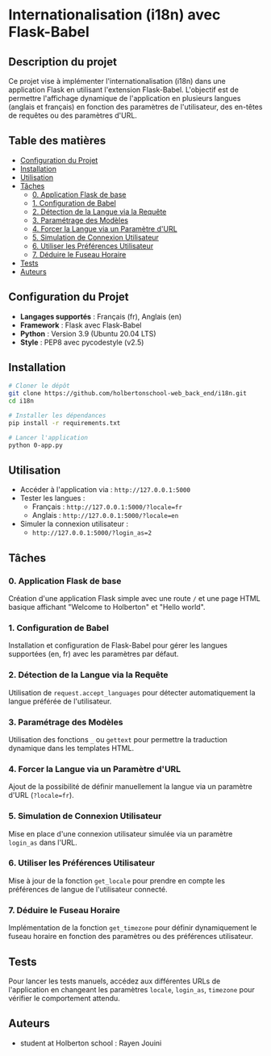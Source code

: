 # Internationalisation (i18n) avec Flask-Babel

## Description du projet
Ce projet vise à implémenter l'internationalisation (i18n) dans une application Flask en utilisant l'extension Flask-Babel. L'objectif est de permettre l'affichage dynamique de l'application en plusieurs langues (anglais et français) en fonction des paramètres de l'utilisateur, des en-têtes de requêtes ou des paramètres d'URL.

## Table des matières
- [Configuration du Projet](#configuration-du-projet)
- [Installation](#installation)
- [Utilisation](#utilisation)
- [Tâches](#taches)
  - [0. Application Flask de base](#0-application-flask-de-base)
  - [1. Configuration de Babel](#1-configuration-de-babel)
  - [2. Détection de la Langue via la Requête](#2-detection-de-la-langue-via-la-requete)
  - [3. Paramétrage des Modèles](#3-parametrage-des-modeles)
  - [4. Forcer la Langue via un Paramètre d'URL](#4-forcer-la-langue-via-un-parametre-durl)
  - [5. Simulation de Connexion Utilisateur](#5-simulation-de-connexion-utilisateur)
  - [6. Utiliser les Préférences Utilisateur](#6-utiliser-les-preferences-utilisateur)
  - [7. Déduire le Fuseau Horaire](#7-deduire-le-fuseau-horaire)
- [Tests](#tests)
- [Auteurs](#auteurs)

## Configuration du Projet
- **Langages supportés** : Français (fr), Anglais (en)
- **Framework** : Flask avec Flask-Babel
- **Python** : Version 3.9 (Ubuntu 20.04 LTS)
- **Style** : PEP8 avec pycodestyle (v2.5)

## Installation
```bash
# Cloner le dépôt
git clone https://github.com/holbertonschool-web_back_end/i18n.git
cd i18n

# Installer les dépendances
pip install -r requirements.txt

# Lancer l'application
python 0-app.py
```

## Utilisation
- Accéder à l'application via : `http://127.0.0.1:5000`
- Tester les langues :
  - Français : `http://127.0.0.1:5000/?locale=fr`
  - Anglais : `http://127.0.0.1:5000/?locale=en`
- Simuler la connexion utilisateur :
  - `http://127.0.0.1:5000/?login_as=2`

## Tâches
### 0. Application Flask de base
Création d'une application Flask simple avec une route `/` et une page HTML basique affichant "Welcome to Holberton" et "Hello world".

### 1. Configuration de Babel
Installation et configuration de Flask-Babel pour gérer les langues supportées (en, fr) avec les paramètres par défaut.

### 2. Détection de la Langue via la Requête
Utilisation de `request.accept_languages` pour détecter automatiquement la langue préférée de l'utilisateur.

### 3. Paramétrage des Modèles
Utilisation des fonctions `_` ou `gettext` pour permettre la traduction dynamique dans les templates HTML.

### 4. Forcer la Langue via un Paramètre d'URL
Ajout de la possibilité de définir manuellement la langue via un paramètre d'URL (`?locale=fr`).

### 5. Simulation de Connexion Utilisateur
Mise en place d'une connexion utilisateur simulée via un paramètre `login_as` dans l'URL.

### 6. Utiliser les Préférences Utilisateur
Mise à jour de la fonction `get_locale` pour prendre en compte les préférences de langue de l'utilisateur connecté.

### 7. Déduire le Fuseau Horaire
Implémentation de la fonction `get_timezone` pour définir dynamiquement le fuseau horaire en fonction des paramètres ou des préférences utilisateur.

## Tests
Pour lancer les tests manuels, accédez aux différentes URLs de l'application en changeant les paramètres `locale`, `login_as`, `timezone` pour vérifier le comportement attendu.

## Auteurs
- student at Holberton school : Rayen Jouini

